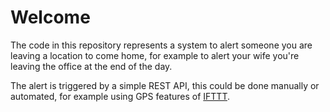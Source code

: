 # Welcome

The code in this repository represents a system to alert someone you are leaving a location to come home, for example to alert your wife you're leaving the office at the end of the day.

The alert is triggered by a simple REST API, this could be done manually or automated, for example using GPS features of [IFTTT](https://ifttt.com).
